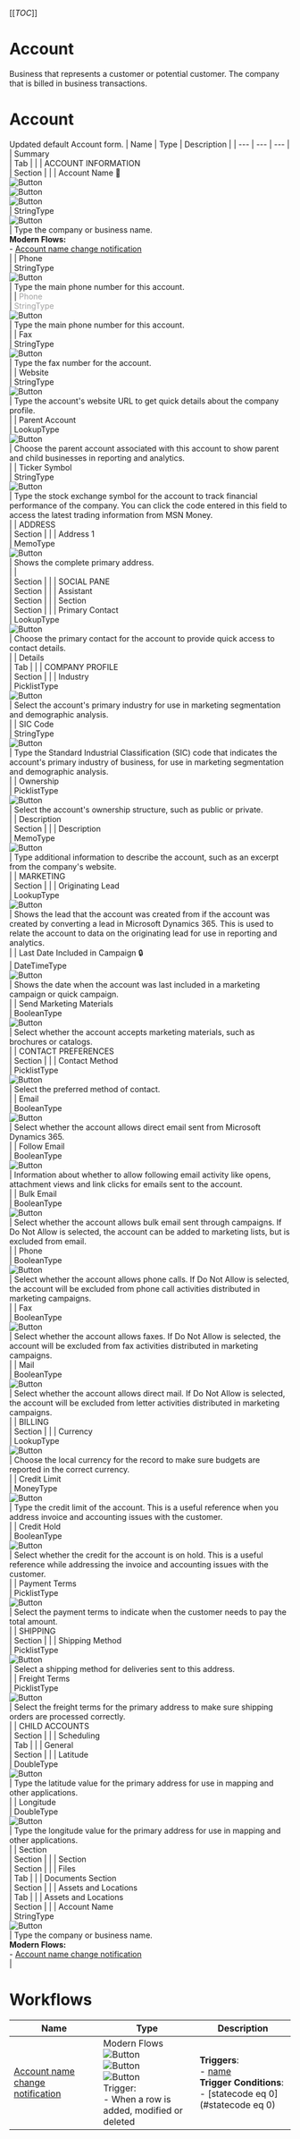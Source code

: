 [[_TOC_]]
# Account
Business that represents a customer or potential customer. The company that is billed in business transactions.
# Account
Updated default Account form.
| Name | Type | Description |
| --- | --- | --- |
| <a id="SUMMARY_TAB">Summary</a><br> | Tab |  |
| <a id="section">ACCOUNT INFORMATION</a><br> | Section |  |
| <a id="name">Account Name 🔑</a><br>![Button](https://img.shields.io/badge/System%20Administrator-CREATE-blue)<br>![Button](https://img.shields.io/badge/System%20Administrator-UPDATE-blue)<br>![Button](https://img.shields.io/badge/System%20Administrator-READ-blue)<br> | StringType<br>![Button](https://img.shields.io/badge/Audited-👁-red)<br> | Type the company or business name.<br>**Modern Flows:**<br>- [Account name change notification](#f2b66020-6a81-4c5c-b6e3-47e103a21a90)<br> |
| <a id="telephone1">Phone</a><br> | StringType<br>![Button](https://img.shields.io/badge/Audited-👁-red)<br> | Type the main phone number for this account.<br> |
|  <span style="opacity: 0.4;"><a id="telephone1">Phone</a><br></span > |  <span style="opacity: 0.4;">StringType</span ><br>![Button](https://img.shields.io/badge/Audited-👁-red)<br> | Type the main phone number for this account.<br> |
| <a id="fax">Fax</a><br> | StringType<br>![Button](https://img.shields.io/badge/Audited-👁-red)<br> | Type the fax number for the account.<br> |
| <a id="websiteurl">Website</a><br> | StringType<br>![Button](https://img.shields.io/badge/Audited-👁-red)<br> | Type the account's website URL to get quick details about the company profile.<br> |
| <a id="parentaccountid">Parent Account</a><br> | LookupType<br>![Button](https://img.shields.io/badge/Audited-👁-red)<br> | Choose the parent account associated with this account to show parent and child businesses in reporting and analytics.<br> |
| <a id="tickersymbol">Ticker Symbol</a><br> | StringType<br>![Button](https://img.shields.io/badge/Audited-👁-red)<br> | Type the stock exchange symbol for the account to track financial performance of the company. You can click the code entered in this field to access the latest trading information from MSN Money.<br> |
| <a id="section">ADDRESS</a><br> | Section |  |
| <a id="address1_composite">Address 1</a><br> | MemoType<br>![Button](https://img.shields.io/badge/Audited-👁-red)<br> | Shows the complete primary address.<br> |
| <a id="section"></a><br> | Section |  |
| <a id="section">SOCIAL PANE</a><br> | Section |  |
| <a id="section">Assistant</a><br> | Section |  |
| <a id="section">Section</a><br> | Section |  |
| <a id="primarycontactid">Primary Contact</a><br> | LookupType<br>![Button](https://img.shields.io/badge/Audited-👁-red)<br> | Choose the primary contact for the account to provide quick access to contact details.<br> |
| <a id="DETAILS_TAB">Details</a><br> | Tab |  |
| <a id="section">COMPANY PROFILE</a><br> | Section |  |
| <a id="industrycode">Industry</a><br> | PicklistType<br>![Button](https://img.shields.io/badge/Audited-👁-red)<br> | Select the account's primary industry for use in marketing segmentation and demographic analysis.<br> |
| <a id="sic">SIC Code</a><br> | StringType<br>![Button](https://img.shields.io/badge/Audited-👁-red)<br> | Type the Standard Industrial Classification (SIC) code that indicates the account's primary industry of business, for use in marketing segmentation and demographic analysis.<br> |
| <a id="ownershipcode">Ownership</a><br> | PicklistType<br>![Button](https://img.shields.io/badge/Audited-👁-red)<br> | Select the account's ownership structure, such as public or private.<br> |
| <a id="section">Description</a><br> | Section |  |
| <a id="description">Description</a><br> | MemoType<br>![Button](https://img.shields.io/badge/Audited-👁-red)<br> | Type additional information to describe the account, such as an excerpt from the company's website.<br> |
| <a id="section">MARKETING</a><br> | Section |  |
| <a id="originatingleadid">Originating Lead</a><br> | LookupType<br>![Button](https://img.shields.io/badge/Audited-👁-red)<br> | Shows the lead that the account was created from if the account was created by converting a lead in Microsoft Dynamics 365. This is used to relate the account to data on the originating lead for use in reporting and analytics.<br> |
| <a id="lastusedincampaign">Last Date Included in Campaign 🔒</a><br> | DateTimeType<br>![Button](https://img.shields.io/badge/Audited-👁-red)<br> | Shows the date when the account was last included in a marketing campaign or quick campaign.<br> |
| <a id="donotsendmm">Send Marketing Materials</a><br> | BooleanType<br>![Button](https://img.shields.io/badge/Audited-👁-red)<br> | Select whether the account accepts marketing materials, such as brochures or catalogs.<br> |
| <a id="section">CONTACT PREFERENCES</a><br> | Section |  |
| <a id="preferredcontactmethodcode">Contact Method</a><br> | PicklistType<br>![Button](https://img.shields.io/badge/Audited-👁-red)<br> | Select the preferred method of contact.<br> |
| <a id="donotemail">Email</a><br> | BooleanType<br>![Button](https://img.shields.io/badge/Audited-👁-red)<br> | Select whether the account allows direct email sent from Microsoft Dynamics 365.<br> |
| <a id="followemail">Follow Email</a><br> | BooleanType<br>![Button](https://img.shields.io/badge/Audited-👁-red)<br> | Information about whether to allow following email activity like opens, attachment views and link clicks for emails sent to the account.<br> |
| <a id="donotbulkemail">Bulk Email</a><br> | BooleanType<br>![Button](https://img.shields.io/badge/Audited-👁-red)<br> | Select whether the account allows bulk email sent through campaigns. If Do Not Allow is selected, the account can be added to marketing lists, but is excluded from email.<br> |
| <a id="donotphone">Phone</a><br> | BooleanType<br>![Button](https://img.shields.io/badge/Audited-👁-red)<br> | Select whether the account allows phone calls. If Do Not Allow is selected, the account will be excluded from phone call activities distributed in marketing campaigns.<br> |
| <a id="donotfax">Fax</a><br> | BooleanType<br>![Button](https://img.shields.io/badge/Audited-👁-red)<br> | Select whether the account allows faxes. If Do Not Allow is selected, the account will be excluded from fax activities distributed in marketing campaigns.<br> |
| <a id="donotpostalmail">Mail</a><br> | BooleanType<br>![Button](https://img.shields.io/badge/Audited-👁-red)<br> | Select whether the account allows direct mail. If Do Not Allow is selected, the account will be excluded from letter activities distributed in marketing campaigns.<br> |
| <a id="section">BILLING</a><br> | Section |  |
| <a id="transactioncurrencyid">Currency</a><br> | LookupType<br>![Button](https://img.shields.io/badge/Audited-👁-red)<br> | Choose the local currency for the record to make sure budgets are reported in the correct currency.<br> |
| <a id="creditlimit">Credit Limit</a><br> | MoneyType<br>![Button](https://img.shields.io/badge/Audited-👁-red)<br> | Type the credit limit of the account. This is a useful reference when you address invoice and accounting issues with the customer.<br> |
| <a id="creditonhold">Credit Hold</a><br> | BooleanType<br>![Button](https://img.shields.io/badge/Audited-👁-red)<br> | Select whether the credit for the account is on hold. This is a useful reference while addressing the invoice and accounting issues with the customer.<br> |
| <a id="paymenttermscode">Payment Terms</a><br> | PicklistType<br>![Button](https://img.shields.io/badge/Audited-👁-red)<br> | Select the payment terms to indicate when the customer needs to pay the total amount.<br> |
| <a id="section">SHIPPING</a><br> | Section |  |
| <a id="address1_shippingmethodcode">Shipping Method</a><br> | PicklistType<br>![Button](https://img.shields.io/badge/Audited-👁-red)<br> | Select a shipping method for deliveries sent to this address.<br> |
| <a id="address1_freighttermscode">Freight Terms</a><br> | PicklistType<br>![Button](https://img.shields.io/badge/Audited-👁-red)<br> | Select the freight terms for the primary address to make sure shipping orders are processed correctly.<br> |
| <a id="section">CHILD ACCOUNTS</a><br> | Section |  |
| <a id="urstab">Scheduling</a><br> | Tab |  |
| <a id="section">General</a><br> | Section |  |
| <a id="address1_latitude">Latitude</a><br> | DoubleType<br>![Button](https://img.shields.io/badge/Audited-👁-red)<br> | Type the latitude value for the primary address for use in mapping and other applications.<br> |
| <a id="address1_longitude">Longitude</a><br> | DoubleType<br>![Button](https://img.shields.io/badge/Audited-👁-red)<br> | Type the longitude value for the primary address for use in mapping and other applications.<br> |
| <a id="section">Section</a><br> | Section |  |
| <a id="section">Section</a><br> | Section |  |
| <a id="documents_sharepoint">Files</a><br> | Tab |  |
| <a id="section">Documents Section</a><br> | Section |  |
| <a id="AssetsAndLocationsTab">Assets and Locations</a><br> | Tab |  |
| <a id="section">Assets and Locations</a><br> | Section |  |
| <a id="name">Account Name</a><br> | StringType<br>![Button](https://img.shields.io/badge/Audited-👁-red)<br> | Type the company or business name.<br>**Modern Flows:**<br>- [Account name change notification](#f2b66020-6a81-4c5c-b6e3-47e103a21a90)<br> |

# Workflows
| Name | Type | Description |
| --- | --- | --- |
| <a id="f2b66020-6a81-4c5c-b6e3-47e103a21a90">[Account name change notification](https://make.powerautomate.com/flows/f2b66020-6a81-4c5c-b6e3-47e103a21a90/details) </a> | Modern Flows<br>![Button](https://img.shields.io/badge/Scope-Organization-brightgreen)<br>![Button](https://img.shields.io/badge/Calling%20User-red)<br>![Button](https://img.shields.io/badge/Message-UPDATE-yellow)<br>Trigger:<br>- When a row is added, modified or deleted<br> | **Triggers**:<br>- [name](#name)<br>**Trigger Conditions**:<br>- [statecode eq 0](#statecode eq 0)<br> |


